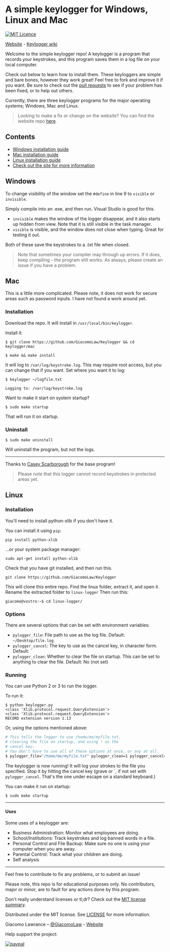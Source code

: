 # A simple keylogger for Windows, Linux and Mac
[![MIT Licence](https://badges.frapsoft.com/os/mit/mit.png?v=103)](https://opensource.org/licenses/mit-license.php)

[Website](https://simple-keylogger.github.io) - [Keylogger wiki](https://github.com/GiacomoLaw/Keylogger/wiki)

Welcome to the simple keylogger repo! A keylogger is a program that records your keystrokes, and this program saves them in a log file on your local computer.

Check out below to learn how to install them. These keyloggers are simple and bare bones, however they work great! Feel free to fork and improve it if you want. Be sure to check out the [pull requests](https://github.com/GiacomoLaw/Keylogger/pulls) to see if your problem has been fixed, or to help out others.

Currently, there are three keylogger programs for the major operating systems; Windows, Mac and Linux.

> Looking to make a fix or change on the website? You can find the website repo [here](https://github.com/simple-keylogger/simple-keylogger.github.io).

## Contents
- [Windows installation guide](https://simple-keylogger.github.io/windows.html)
- [Mac installation guide](https://simple-keylogger.github.io/mac.html)
- [Linux installation guide](https://simple-keylogger.github.io/linux.html)
- [Check out the site for more information](https://simple-keylogger.github.io/)

## Windows
To change visibility of the window set the `#define` in line 9 to `visible` or `invisible`.

Simply compile into an .exe, and then run. Visual Studio is good for this.

- `invisible` makes the window of the logger disappear, and it also starts up hidden from view. Note that it is still visible in the task manager.
- `visible` is visible, and the window does not close when typing. Great for testing it out.

Both of these save the keystrokes to a .txt file when closed.

> Note that sometimes your compiler may through up errors. If it does, keep compiling - the program still works. As always, please create an issue if you have a problem.

## Mac
This is a little more complicated. Please note, it does not work for secure areas such as password inputs. I have not found a work around yet.

### Installation
Download the repo. It will install in `/usr/local/bin/keylogger`.

Install it:

`$ git clone https://github.com/GiacomoLaw/Keylogger && cd keylogger/mac`

`$ make && make install`

It will log to `/var/log/keystroke.log`. This may require root access, but you can change that if you want. Set where you want it to log:

`$ keylogger ~/logfile.txt`

`Logging to: /var/log/keystroke.log`

Want to make it start on system startup?

`$ sudo make startup`

That will run it on startup.

### Uninstall
`$ sudo make uninstall`

Will uninstall the program, but not the logs.

---

Thanks to [Casey Scarborough](https://github.com/caseyscarborough/keylogger) for the base program!

> Please note that this logger cannot record keystrokes in protected areas yet.

## Linux
### Installation
You'll need to install python-xlib if you don't have it.

You can install it using `pip`:

`pip install python-xlib`

...or your system package manager:

`sudo apt-get install python-xlib`

Check that you have git installed, and then run this.

`git clone https://github.com/GiacomoLaw/Keylogger`

This will clone this entire repo. Find the linux folder, extract it, and open it. Rename the extracted folder to `linux-logger` Then run this:

`giacomo@vostro:~$ cd linux-logger/`

### Options
There are several options that can be set with environment variables:

- `pylogger_file`: File path to use as the log file.
Default: `~/Desktop/file.log`
- `pylogger_cancel`: The key to use as the cancel key, in character form.
Default: \`
- `pylogger_clean`: Whether to clear the file on startup. This can be set to anything to clear the file.
Default: No (not set)

### Running

You can use Python 2 or 3 to run the logger.

To run it:
```
$ python keylogger.py
<class 'Xlib.protocol.request.QueryExtension'>
<class 'Xlib.protocol.request.QueryExtension'>
RECORD extension version 1.13
```

Or, using the options mentioned above:
```bash
# This tells the logger to use /home/me/myfile.txt,
# clearing the file on startup, and using ! as the
# cancel key.
# You don't have to use all of these options at once, or any at all.
$ pylogger_file="/home/me/myfile.txt" pylogger_clean=1 pylogger_cancel="!" python keylogger.py
```

The keylogger is now running! It will log your strokes to the file you
specified. Stop it by hitting the cancel key (grave or \`, if not set with
`pylogger_cancel`. That's the one under escape on a standard keyboard.)

You can make it run on startup:

`$ sudo make startup`

---
#### Uses

Some uses of a keylogger are:

- Business Administration: Monitor what employees are doing.
- School/Institutions: Track keystrokes and log banned words in a file.
- Personal Control and File Backup: Make sure no one is using your computer when you are away.
- Parental Control: Track what your children are doing.
- Self analysis

---

Feel free to contribute to fix any problems, or to submit an issue!

Please note, this repo is for educational purposes only. No contributors, major or minor, are to fault for any actions done by this program.

Don't really understand licenses or tl;dr? Check out the [MIT license summary](https://tldrlegal.com/license/mit-license).

Distributed under the MIT license. See [LICENSE](https://github.com/GiacomoLaw/Keylogger/blob/master/LICENSE.txt) for more information.

Giacomo Lawrance – [@GiacomoLaw](https://twitter.com/GiacomoLaw) - [Website](https://giacomolaw.github.io)

Help support the project:

[![paypal](https://www.paypalobjects.com/en_US/i/btn/btn_donateCC_LG.gif)](https://www.paypal.com/cgi-bin/webscr?cmd=_s-xclick&hosted_button_id=FWTUUC2C3G9BL&source=url)